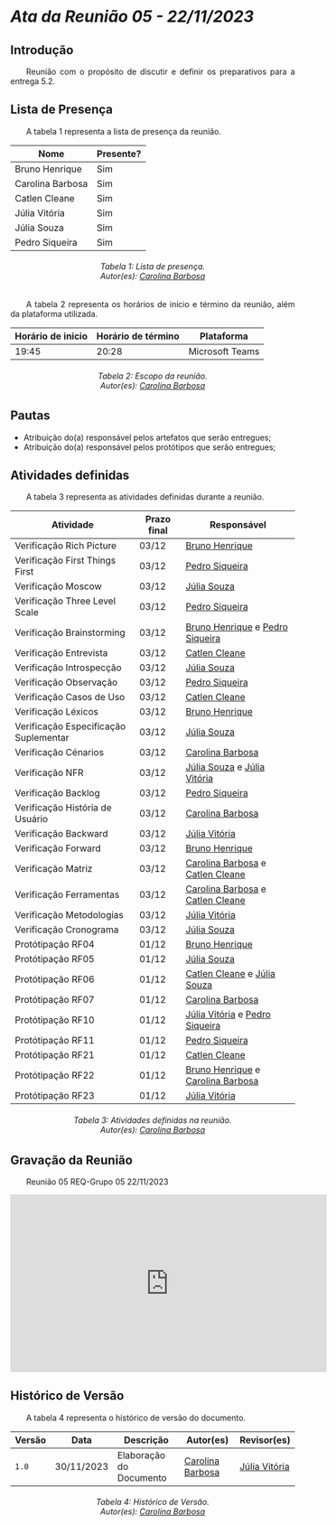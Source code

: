 # ***Ata da Reunião 05 - 22/11/2023***

## **Introdução**
<p align="justify">
&emsp;&emsp;Reunião com o propósito de discutir e definir os preparativos para a entrega 5.2.
</p>

## **Lista de Presença**
<p align="justify">
&emsp;&emsp;A tabela 1 representa a lista de presença da reunião.
</p>
<center>

| Nome | Presente? |
|---------------|----|
|Bruno Henrique| Sim |
|Carolina Barbosa| Sim |
|Catlen Cleane| Sim | 
|Júlia Vitória| Sim |
|Júlia Souza| Sim |
|Pedro Siqueira| Sim |

</center>
<h6 align = "center"> Tabela 1: Lista de presença.
<br/> Autor(es): <a href="https://github.com/CarolinaBarb">Carolina Barbosa</a></h6>

<p align="justify">
&emsp;&emsp;A tabela 2 representa os horários de início e término da reunião, além da plataforma utilizada.
</p>
<center>

| Horário de inicio | Horário de término | Plataforma |
|--------------|-----------|---------|
| 19:45 | 20:28 | Microsoft Teams|

</center>
<h6 align = "center"> Tabela 2: Escopo da reunião.
<br/> Autor(es): <a href="https://github.com/CarolinaBarb">Carolina Barbosa</a></h6>


## **Pautas**
<ul>
<li>Atribuição do(a) responsável pelos artefatos que serão entregues;</li>
<li>Atribuição do(a) responsável pelos protótipos que serão entregues;</li>
</ul>

## **Atividades definidas**
<p align="justify">
&emsp;&emsp;A tabela 3 representa as atividades definidas durante a reunião.
</p>
<center>

| Atividade                             | Prazo final | Responsável                                                                                                |
|---------------------------------------|-------------|------------------------------------------------------------------------------------------------------------|
| Verificação Rich Picture              | 03/12       | [Bruno Henrique](https://github.com/BrunoHenrique00)                                                       |
| Verificação First Things First        | 03/12       | [Pedro Siqueira](https://github.com/PedroSiq)                                                              |
| Verificação  Moscow                   | 03/12       | [Júlia Souza](https://github.com/JuliaSSouza)                                                              |
| Verificação Three Level Scale         | 03/12       | [Pedro Siqueira](https://github.com/PedroSiq)                                                              |
| Verificação Brainstorming             | 03/12       | [Bruno Henrique](https://github.com/BrunoHenrique00) e [Pedro Siqueira](https://github.com/PedroSiq)       |
| Verificação Entrevista                | 03/12       | [Catlen Cleane](https://github.com/catlenc)                                                                |
| Verificação Introspecção              | 03/12       | [Júlia Souza](https://github.com/JuliaSSouza)                                                              |
| Verificação Observação                | 03/12       | [Pedro Siqueira](https://github.com/PedroSiq)                                                              |
| Verificação Casos de Uso              | 03/12       | [Catlen Cleane](https://github.com/catlenc)                                                                |
| Verificação Léxicos                   | 03/12       | [Bruno Henrique](https://github.com/BrunoHenrique00)                                                       |
| Verificação Especificação Suplementar | 03/12       | [Júlia Souza](https://github.com/JuliaSSouza)                                                              |
| Verificação Cénarios                  | 03/12       | [Carolina Barbosa](https://github.com/CarolinaBarb)                                                        |
| Verificação NFR                       | 03/12       | [Júlia Souza](https://github.com/JuliaSSouza) e [Júlia Vitória](https://github.com/Juhvitoria4)            |
| Verificação Backlog                   | 03/12       | [Pedro Siqueira](https://github.com/PedroSiq)                                                              |
| Verificação História de Usuário       | 03/12       | [Carolina Barbosa](https://github.com/CarolinaBarb)                                                        |
| Verificação Backward                  | 03/12       | [Júlia Vitória](https://github.com/Juhvitoria4)                                                            |
| Verificação Forward                   | 03/12       | [Bruno Henrique](https://github.com/BrunoHenrique00)                                                       |
| Verificação Matriz                    | 03/12       | [Carolina Barbosa](https://github.com/CarolinaBarb) e [Catlen Cleane](https://github.com/catlenc)          |
| Verificação Ferramentas               | 03/12       | [Carolina Barbosa](https://github.com/CarolinaBarb) e [Catlen Cleane](https://github.com/catlenc)          |
| Verificação Metodologias              | 03/12       | [Júlia Vitória](https://github.com/Juhvitoria4)                                                            |
| Verificação Cronograma                | 03/12       | [Júlia Souza](https://github.com/JuliaSSouza)                                                              |
| Protótipação RF04                     | 01/12       | [Bruno Henrique](https://github.com/BrunoHenrique00)                                                       |
| Protótipação RF05                     | 01/12       | [Júlia Souza](https://github.com/JuliaSSouza)                                                              |
| Protótipação RF06                     | 01/12       | [Catlen Cleane](https://github.com/catlenc) e [Júlia Souza](https://github.com/JuliaSSouza)                |
| Protótipação RF07                     | 01/12       | [Carolina Barbosa](https://github.com/CarolinaBarb)                                                        |
| Protótipação RF10                     | 01/12       | [Júlia Vitória](https://github.com/Juhvitoria4) e [Pedro Siqueira](https://github.com/PedroSiq)            |
| Protótipação RF11                     | 01/12       | [Pedro Siqueira](https://github.com/PedroSiq)                                                              |
| Protótipação RF21                     | 01/12       | [Catlen Cleane](https://github.com/catlenc)                                                                |
| Protótipação RF22                     | 01/12       | [Bruno Henrique](https://github.com/BrunoHenrique00) e [Carolina Barbosa](https://github.com/CarolinaBarb) |
| Protótipação RF23                     | 01/12       | [Júlia Vitória](https://github.com/Juhvitoria4)                                                            |


</center>
<h6 align = "center"> Tabela 3: Atividades definidas na reunião.
<br/> Autor(es): <a href="https://github.com/CarolinaBarb">Carolina Barbosa</a></h6>

## **Gravação da Reunião**

<p align="justify">
&emsp;&emsp;Reunião 05 REQ-Grupo 05 22/11/2023
</p>
<center>

<iframe width="560" height="315" src="https://www.youtube.com/embed/mtdXWciD7i0?si=45ah_y42_iSbEkDX" title="YouTube video player" frameborder="0" allow="accelerometer; autoplay; clipboard-write; encrypted-media; gyroscope; picture-in-picture; web-share" allowfullscreen></iframe>

</center>

## **Histórico de Versão**
<p align="justify">
&emsp;&emsp;A tabela 4 representa o histórico de versão do documento.
</p>

| Versão | Data | Descrição | Autor(es) | Revisor(es) |
| ------ | ---- | --------- | --------- | ----------  |
| `1.0`  | 30/11/2023 | Elaboração do Documento  | [Carolina Barbosa](https://github.com/CarolinaBarb) | [Júlia Vitória](https://github.com/Juhvitoria4)   |

<p align="justify">
<h6 align = "center"> Tabela 4: Histórico de Versão.
<br/> Autor(es): <a href="https://github.com/CarolinaBarb">Carolina Barbosa</a></h6>
</p>